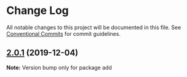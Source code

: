 # Change Log

All notable changes to this project will be documented in this file.
See [Conventional Commits](https://conventionalcommits.org) for commit guidelines.

## [2.0.1](https://github.com/KevinMind/lerna-monorepo-starter/compare/add@2.0.0...add@2.0.1) (2019-12-04)

**Note:** Version bump only for package add
